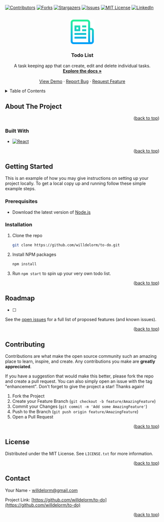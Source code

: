 <!-- See: https://github.com/othneildrew/Best-README-Template/ -->
<a name="readme-top"></a>

[![Contributors][contributors-shield]][contributors-url]
[![Forks][forks-shield]][forks-url]
[![Stargazers][stars-shield]][stars-url]
[![Issues][issues-shield]][issues-url]
[![MIT License][license-shield]][license-url]
[![LinkedIn][linkedin-shield]][linkedin-url]



<!-- PROJECT LOGO -->
<br />
<div align="center">
  <a href="https://github.com/willdelorm/to-do">
    <img src="public/logo.png" alt="Logo" width="80" height="80">
  </a>

<h3 align="center">Todo List</h3>

  <p align="center">
    A task keeping app that can create, edit and delete individual tasks.
    <br />
    <a href="https://github.com/willdelorm/to-do"><strong>Explore the docs »</strong></a>
    <br />
    <br />
    <a href="https://github.com/willdelorm/to-do">View Demo</a>
    ·
    <a href="https://github.com/willdelorm/to-do/issues">Report Bug</a>
    ·
    <a href="https://github.com/willdelorm/to-do/issues">Request Feature</a>
  </p>
</div>



<!-- TABLE OF CONTENTS -->
<details>
  <summary>Table of Contents</summary>
  <ol>
    <li>
      <a href="#about-the-project">About The Project</a>
      <ul>
        <li><a href="#built-with">Built With</a></li>
      </ul>
    </li>
    <li>
      <a href="#getting-started">Getting Started</a>
      <ul>
        <li><a href="#prerequisites">Prerequisites</a></li>
        <li><a href="#installation">Installation</a></li>
      </ul>
    </li>
    <li><a href="#roadmap">Roadmap</a></li>
    <li><a href="#contributing">Contributing</a></li>
    <li><a href="#license">License</a></li>
    <li><a href="#contact">Contact</a></li>
    <li><a href="#acknowledgments">Acknowledgments</a></li>
  </ol>
</details>



<!-- ABOUT THE PROJECT -->
## About The Project

<p align="right">(<a href="#readme-top">back to top</a>)</p>



### Built With

* [![React][React.js]][React-url]

<p align="right">(<a href="#readme-top">back to top</a>)</p>



<!-- GETTING STARTED -->
## Getting Started

This is an example of how you may give instructions on setting up your project locally.
To get a local copy up and running follow these simple example steps.

### Prerequisites

- Download the latest version of [Node.js](https://nodejs.org/)

### Installation

1. Clone the repo
   ```sh
   git clone https://github.com/willdelorm/to-do.git
   ```
2. Install NPM packages
   ```sh
   npm install
   ```
3. Run `npm start` to spin up your very own todo list.

<p align="right">(<a href="#readme-top">back to top</a>)</p>



<!-- ROADMAP -->
## Roadmap

- [ ] 

See the [open issues](https://github.com/willdelorm/to-do/issues) for a full list of proposed features (and known issues).

<p align="right">(<a href="#readme-top">back to top</a>)</p>



<!-- CONTRIBUTING -->
## Contributing

Contributions are what make the open source community such an amazing place to learn, inspire, and create. Any contributions you make are **greatly appreciated**.

If you have a suggestion that would make this better, please fork the repo and create a pull request. You can also simply open an issue with the tag "enhancement".
Don't forget to give the project a star! Thanks again!

1. Fork the Project
2. Create your Feature Branch (`git checkout -b feature/AmazingFeature`)
3. Commit your Changes (`git commit -m 'Add some AmazingFeature'`)
4. Push to the Branch (`git push origin feature/AmazingFeature`)
5. Open a Pull Request

<p align="right">(<a href="#readme-top">back to top</a>)</p>



<!-- LICENSE -->
## License

Distributed under the MIT License. See `LICENSE.txt` for more information.

<p align="right">(<a href="#readme-top">back to top</a>)</p>



<!-- CONTACT -->
## Contact

Your Name - willdelorm@gmail.com

Project Link: [https://github.com/willdelorm/to-do](https://github.com/willdelorm/to-do)

<p align="right">(<a href="#readme-top">back to top</a>)</p>



<!-- MARKDOWN LINKS & IMAGES -->
<!-- https://www.markdownguide.org/basic-syntax/#reference-style-links -->
[contributors-shield]: https://img.shields.io/github/contributors/willdelorm/to-do.svg?style=for-the-badge
[contributors-url]: https://github.com/willdelorm/to-do/graphs/contributors
[forks-shield]: https://img.shields.io/github/forks/willdelorm/to-do.svg?style=for-the-badge
[forks-url]: https://github.com/willdelorm/to-do/network/members
[stars-shield]: https://img.shields.io/github/stars/willdelorm/to-do.svg?style=for-the-badge
[stars-url]: https://github.com/willdelorm/to-do/stargazers
[issues-shield]: https://img.shields.io/github/issues/willdelorm/to-do.svg?style=for-the-badge
[issues-url]: https://github.com/willdelorm/to-do/issues
[license-shield]: https://img.shields.io/github/license/willdelorm/to-do.svg?style=for-the-badge
[license-url]: https://github.com/willdelorm/to-do/blob/master/LICENSE.txt
[linkedin-shield]: https://img.shields.io/badge/-LinkedIn-black.svg?style=for-the-badge&logo=linkedin&colorB=555
[linkedin-url]: https://linkedin.com/in/willdelorm
[product-screenshot]: images/screenshot.png
[React.js]: https://img.shields.io/badge/React-20232A?style=for-the-badge&logo=react&logoColor=61DAFB
[React-url]: https://reactjs.org/